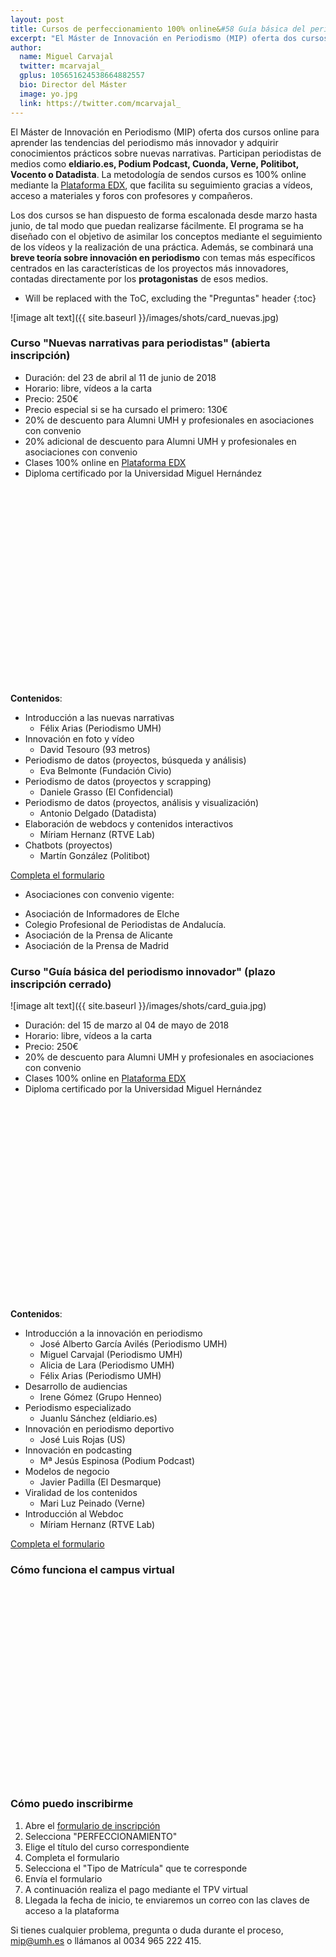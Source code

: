 ```yaml
---
layout: post
title: Cursos de perfeccionamiento 100% online&#58 Guía básica del periodismo innovador y nuevas narrativas para periodistas 
excerpt: "El Máster de Innovación en Periodismo (MIP) oferta dos cursos online para aprender las tendencias del periodismo más innovador y adquirir conocimientos prácticos sobre nuevas narrativa. Las materias serán impartidas por profesores del Máster y por periodistas de medios como eldiario.es, Podium Podcast, Cuonda, Verne, Politibot, Vocento o Datadista. La metodología de sendos cursos es 100% mediante la plataforma EdX de la UMH y facilita el seguimiento de los vídeos y materiales."
author:
  name: Miguel Carvajal
  twitter: mcarvajal_
  gplus: 105651624538664882557 
  bio: Director del Máster
  image: yo.jpg
  link: https://twitter.com/mcarvajal_
---
```

El Máster de Innovación en Periodismo (MIP) oferta dos cursos online para aprender las tendencias del periodismo más innovador y adquirir conocimientos prácticos sobre nuevas narrativas. Participan periodistas de medios como **eldiario.es, Podium Podcast, Cuonda, Verne, Politibot, Vocento o Datadista**. La metodología de sendos cursos es 100% online mediante la [Plataforma EDX](http://edx.umh.es/),  que facilita su seguimiento gracias a vídeos, acceso a materiales y foros con profesores y compañeros. 

Los dos cursos se han dispuesto de forma escalonada desde marzo hasta junio, de tal modo que puedan realizarse fácilmente. El programa se ha diseñado con el objetivo de asimilar los conceptos mediante el seguimiento de los vídeos y la realización de una práctica. Además, se combinará una **breve teoría sobre innovación en periodismo** con temas más específicos centrados en las características de los proyectos más innovadores, contadas directamente por los **protagonistas** de esos medios. 

* Will be replaced with the ToC, excluding the "Preguntas" header
{:toc}

![image alt text]({{ site.baseurl }}/images/shots/card_nuevas.jpg)

### Curso "Nuevas narrativas para periodistas" (abierta inscripción)

- Duración: del 23 de abril al 11 de junio de 2018
- Horario: libre, vídeos a la carta
- Precio: 250€
- Precio especial si se ha cursado el primero: 130€
- 20% de descuento para Alumni UMH y profesionales en asociaciones con convenio 
- 20% adicional de descuento para Alumni UMH y profesionales en asociaciones con convenio
- Clases 100% online en [Plataforma EDX](http://edx.umh.es/)
- Diploma certificado por la Universidad Miguel Hernández

<object width="560" height="315"><param name="movie" value="//www.youtube.com/v/w0rfCeBNBh8?version=3&amp;hl=es_ES"></param><param name="allowFullScreen" value="true"></param><param name="allowscriptaccess" value="always"></param><embed src="//www.youtube.com/v/w0rfCeBNBh8?version=3&amp;hl=es_ES" type="application/x-shockwave-flash" width="560" height="315" allowscriptaccess="always" allowfullscreen="true"></embed></object>


**Contenidos**: 

- Introducción a las nuevas narrativas
	- Félix Arias (Periodismo UMH)
- Innovación en foto y vídeo
	- David Tesouro (93 metros)
- Periodismo de datos (proyectos, búsqueda y análisis)
	- Eva Belmonte (Fundación Civio)
- Periodismo de datos (proyectos y scrapping)
	- Daniele Grasso (El Confidencial)
- Periodismo de datos (proyectos, análisis y visualización)
	- Antonio Delgado (Datadista)
- Elaboración de webdocs y contenidos interactivos
	- Míriam Hernanz (RTVE Lab)
- Chatbots (proyectos)
	- Martín González (Politibot)

<a href="http://universite.umh.es/fpogestion/aspx/Preinscripcion/Preinscripcion.aspx" class="btn btn-success btn-lg m-b-1"><i class="fa fa-download"></i> Completa el formulario</a>

* Asociaciones con convenio vigente:

- Asociación de Informadores de Elche
- Colegio Profesional de Periodistas de Andalucía.
- Asociación de la Prensa de Alicante
- Asociación de la Prensa de Madrid

### Curso "Guía básica del periodismo innovador" (plazo inscripción cerrado)

![image alt text]({{ site.baseurl }}/images/shots/card_guia.jpg)


- Duración: del 15 de marzo al 04 de mayo de 2018
- Horario: libre, vídeos a la carta
- Precio: 250€
- 20% de descuento para Alumni UMH y profesionales en asociaciones con convenio
- Clases 100% online en [Plataforma EDX](http://edx.umh.es/)
- Diploma certificado por la Universidad Miguel Hernández

<object width="560" height="315"><param name="movie" value="//www.youtube.com/v/C6lMBRsI9i8?version=3&amp;hl=es_ES"></param><param name="allowFullScreen" value="true"></param><param name="allowscriptaccess" value="always"></param><embed src="//www.youtube.com/v/C6lMBRsI9i8?version=3&amp;hl=es_ES" type="application/x-shockwave-flash" width="560" height="315" allowscriptaccess="always" allowfullscreen="true"></embed></object>

**Contenidos**:

* Introducción a la innovación en periodismo
	- José Alberto García Avilés (Periodismo UMH)
	- Miguel Carvajal (Periodismo UMH)
	- Alicia de Lara (Periodismo UMH)
	- Félix Arias (Periodismo UMH)
* Desarrollo de audiencias
	- Irene Gómez (Grupo Henneo)
* Periodismo especializado
	- Juanlu Sánchez (eldiario.es)
* Innovación en periodismo deportivo
	- José Luis Rojas (US)
* Innovación en podcasting
	- Mª Jesús Espinosa (Podium Podcast)
* Modelos de negocio
	- Javier Padilla (El Desmarque)
* Viralidad de los contenidos
	- Mari Luz Peinado (Verne)
* Introducción al Webdoc
	- Míriam Hernanz (RTVE Lab)

<a href="http://universite.umh.es/fpogestion/aspx/Preinscripcion/Preinscripcion.aspx" class="btn btn-success btn-lg m-b-1"><i class="fa fa-download"></i> Completa el formulario</a>

### Cómo funciona el campus virtual

<object width="560" height="315"><param name="movie" value="//www.youtube.com/v/9JZ1RkBvI4A?version=3&amp;hl=es_ES"></param><param name="allowFullScreen" value="true"></param><param name="allowscriptaccess" value="always"></param><embed src="//www.youtube.com/v/9JZ1RkBvI4A?version=3&amp;hl=es_ES" type="application/x-shockwave-flash" width="560" height="315" allowscriptaccess="always" allowfullscreen="true"></embed></object>

### Cómo puedo inscribirme

1. Abre el [formulario de inscripción](http://universite.umh.es/fpogestion/aspx/Preinscripcion/Preinscripcion.aspx)
2. Selecciona "PERFECCIONAMIENTO"
3. Elige el título del curso correspondiente
4. Completa el formulario
5. Selecciona el "Tipo de Matrícula" que te corresponde
6. Envía el formulario 
7. A continuación realiza el pago mediante el TPV virtual
8. Llegada la fecha de inicio, te enviaremos un correo con las claves de acceso a la plataforma

Si tienes cualquier problema, pregunta o duda durante el proceso, [mip@umh.es](mailto:mip@umh.es) o llámanos al 0034 965 222 415.

